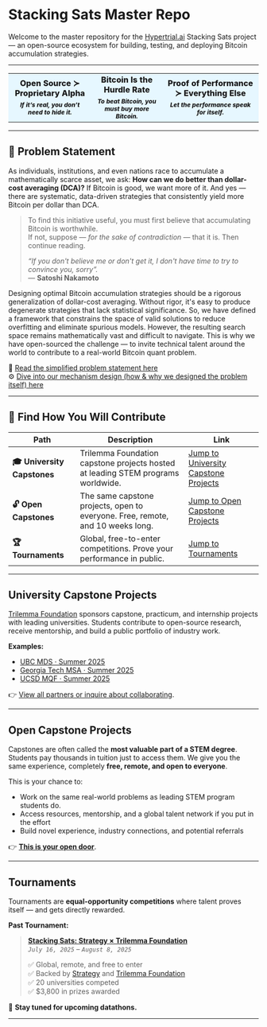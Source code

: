 # Stacking Sats Master Repo

Welcome to the master repository for the [Hypertrial.ai](https://www.hypertrial.ai/) Stacking Sats project — an open-source ecosystem for building, testing, and deploying Bitcoin accumulation strategies.

---

<table width="100%" style="background-color:#E6F7FF; text-align:center; table-layout:fixed;">
  <tr>
    <td>
      <div style="font-size:16px; font-weight:800; margin-bottom:6px;">
        Open Source ≻ Proprietary Alpha
      </div>
      <div style="font-size:12px; font-weight:800; font-style:italic;">
        If it’s real, you don’t need to hide it.
      </div>
    </td>
    <td>
      <div style="font-size:16px; font-weight:800; margin-bottom:6px;">
        Bitcoin Is the Hurdle Rate
      </div>
      <div style="font-size:12px; font-weight:800; font-style:italic;">
        To beat Bitcoin, you must buy more Bitcoin.
      </div>
    </td>
    <td>
      <div style="font-size:16px; font-weight:800; margin-bottom:6px;">
        Proof of Performance ≻ Everything Else
      </div>
      <div style="font-size:12px; font-weight:800; font-style:italic;">
        Let the performance speak for itself.
      </div>
    </td>
  </tr>
</table>


---

## 🧩 Problem Statement

As individuals, institutions, and even nations race to accumulate a mathematically scarce asset, we ask: **How can we do better than dollar-cost averaging (DCA)?** If Bitcoin is good, we want more of it. And yes — there are systematic, data-driven strategies that consistently yield more Bitcoin per dollar than DCA.  

> To find this initiative useful, you must first believe that accumulating Bitcoin is worthwhile.  
> If not, suppose — *for the sake of contradiction* — that it is. Then continue reading.  
>
> *“If you don't believe me or don't get it, I don't have time to try to convince you, sorry”.*  
> — **Satoshi Nakamoto**

Designing optimal Bitcoin accumulation strategies should be a rigorous generalization of dollar-cost averaging. Without rigor, it's easy to produce degenerate strategies that lack statistical significance. So, we have defined a framework that constrains the space of valid solutions to reduce overfitting and eliminate spurious models. However, the resulting search space remains mathematically vast and difficult to navigate. This is why we have open-sourced the challenge — to invite technical talent around the world to contribute to a real-world Bitcoin quant problem.  

📄 [Read the simplified problem statement here](#)  
⚙️ [Dive into our mechanism design (how & why we designed the problem itself) here](#) 

---

## 🚀 Find How You Will Contribute   

| Path                     | Description                                                                             | Link                                                                                  |
|--------------------------|-----------------------------------------------------------------------------------------|---------------------------------------------------------------------------------------|
| **🎓 University Capstones**     | Trilemma Foundation capstone projects hosted at leading STEM programs worldwide. | [Jump to University Capstone Projects](#University-Capstone-Projects)                                       |
| **🔓 Open Capstones**   | The same capstone projects, open to everyone. Free, remote, and 10 weeks long.    | [Jump to Open Capstone Projects](#Open-Capstone-Projects)                                                    |
| **🏆 Tournaments** | Global, free-to-enter competitions. Prove your performance in public. | [Jump to Tournaments](#Tournaments)                               |

--- 

## University Capstone Projects

[Trilemma Foundation](https://www.trilemma.foundation/) sponsors capstone, practicum, and internship projects with leading universities. Students contribute to open-source research, receive mentorship, and build a public portfolio of industry work.  

**Examples:**  
- [UBC MDS · Summer 2025](https://www.hypertrial.ai/university-projects/ubc-mds)  
- [Georgia Tech MSA · Summer 2025](https://github.com/TrilemmaFoundation/GT-MSA-S25)  
- [UCSD MQF · Summer 2025](https://github.com/TrilemmaFoundation/UCSD-MQF-S25)  

👉 [View all partners or inquire about collaborating](https://www.hypertrial.ai/partners).  

---

## Open Capstone Projects

Capstones are often called the **most valuable part of a STEM degree**. Students pay thousands in tuition just to access them. We give you the same experience, completely **free, remote, and open to everyone**.

This is your chance to:

* Work on the same real-world problems as leading STEM program students do. 
* Access resources, mentorship, and a global talent network if you put in the effort
* Build novel experience, industry connections, and potential referrals

👉 [**This is your open door**]().

---

## Tournaments

Tournaments are **equal-opportunity competitions** where talent proves itself — and gets directly rewarded.

**Past Tournament:**

> [**Stacking Sats: Strategy × Trilemma Foundation**](https://github.com/TrilemmaFoundation/stacking-sats-tournament-mstr-2025) <br> 
> *`July 16, 2025` – `August 8, 2025`* <br>
> 
> ✅ Global, remote, and free to enter <br> 
> ✅ Backed by [Strategy](https://www.strategy.com/) and [Trilemma Foundation](https://www.trilemma.foundation/) <br> 
> ✅ 20 universities competed <br> 
> ✅ \$3,800 in prizes awarded <br>

📢 **Stay tuned for upcoming datathons.**  

---
